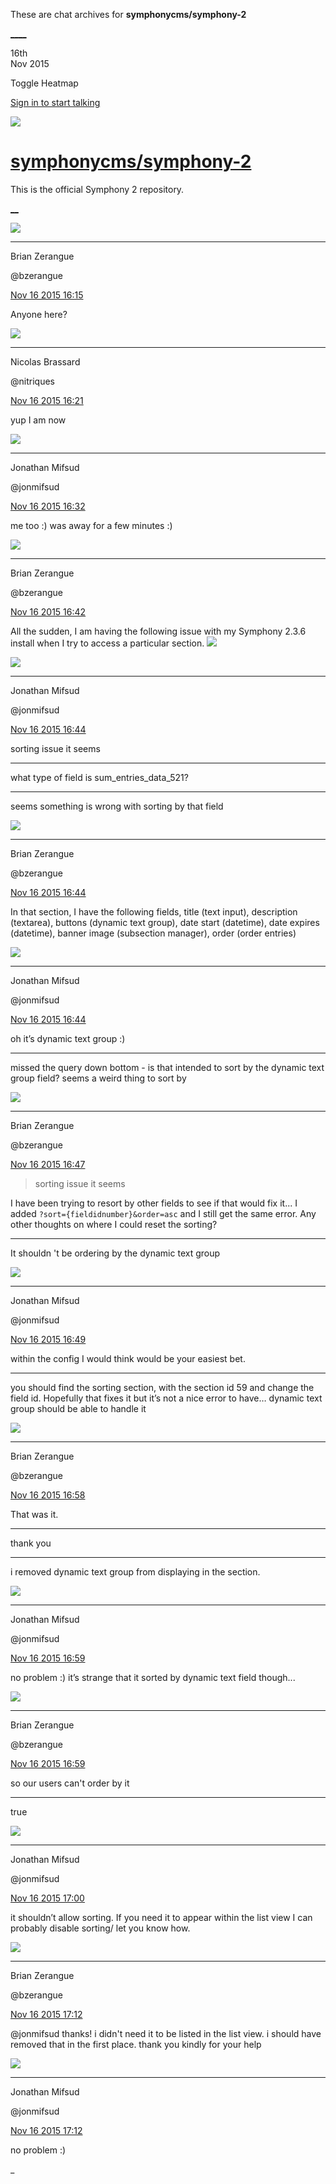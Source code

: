 These are chat archives for **symphonycms/symphony-2**

[__](/symphonycms/symphony-2/archives/2015/11/17)[__](/symphonycms/symphony-2/archives/2015/11/15)

16th  
Nov 2015

Toggle Heatmap

[Sign in to start talking](/login?action=login&button=archive-login)

![](https://avatars-02.gitter.im/group/iv/3/57542c45c43b8c601977197e?s=48)

#  [symphonycms/symphony-2](/symphonycms/symphony-2)

This is the official Symphony 2 repository.

[ __](/orgs/symphonycms/rooms "More symphonycms rooms")

![](https://avatars0.githubusercontent.com/u/27163?v=3&s=30)

____

Brian Zerangue

@bzerangue

[Nov 16 2015
16:15](https://gitter.im/symphonycms/symphony-2?at=564a010cbb11d0727959a8b1)

Anyone here?

![](https://avatars1.githubusercontent.com/u/771169?v=3&s=30)

____

Nicolas Brassard

@nitriques

[Nov 16 2015
16:21](https://gitter.im/symphonycms/symphony-2?at=564a026f96589f4338677768)

yup I am now

![](https://avatars1.githubusercontent.com/u/859775?v=3&s=30)

____

Jonathan Mifsud

@jonmifsud

[Nov 16 2015
16:32](https://gitter.im/symphonycms/symphony-2?at=564a05258b242470793e1e57)

me too :) was away for a few minutes :)

![](https://avatars0.githubusercontent.com/u/27163?v=3&s=30)

____

Brian Zerangue

@bzerangue

[Nov 16 2015
16:42](https://gitter.im/symphonycms/symphony-2?at=564a0785bb11d0727959ab1e)

All the sudden, I am having the following issue with my Symphony 2.3.6 install
when I try to access a particular section.
![](https://s3.amazonaws.com/f.cl.ly/items/1j37201W38283K3p363C/Screen%20Shot%202015-11-16%20at%2010.40.33%20AM.png)

![](https://avatars1.githubusercontent.com/u/859775?v=3&s=30)

____

Jonathan Mifsud

@jonmifsud

[Nov 16 2015
16:44](https://gitter.im/symphonycms/symphony-2?at=564a07ddaca9bb7c6e507c42)

sorting issue it seems

____

what type of field is sum_entries_data_521?

____

seems something is wrong with sorting by that field

![](https://avatars0.githubusercontent.com/u/27163?v=3&s=30)

____

Brian Zerangue

@bzerangue

[Nov 16 2015
16:44](https://gitter.im/symphonycms/symphony-2?at=564a08048b242470793e1f59)

In that section, I have the following fields, title (text input), description
(textarea), buttons (dynamic text group), date start (datetime), date expires
(datetime), banner image (subsection manager), order (order entries)

![](https://avatars1.githubusercontent.com/u/859775?v=3&s=30)

____

Jonathan Mifsud

@jonmifsud

[Nov 16 2015
16:44](https://gitter.im/symphonycms/symphony-2?at=564a08085b7a2ea84f084f8a)

oh it’s dynamic text group :)

____

missed the query down bottom - is that intended to sort by the dynamic text
group field? seems a weird thing to sort by

![](https://avatars0.githubusercontent.com/u/27163?v=3&s=30)

____

Brian Zerangue

@bzerangue

[Nov 16 2015
16:47](https://gitter.im/symphonycms/symphony-2?at=564a0891bb11d0727959ab8c)

> sorting issue it seems

I have been trying to resort by other fields to see if that would fix it... I
added `?sort={fieldidnumber}&order=asc` and I still get the same error. Any
other thoughts on where I could reset the sorting?

____

It shouldn 't be ordering by the dynamic text group

![](https://avatars1.githubusercontent.com/u/859775?v=3&s=30)

____

Jonathan Mifsud

@jonmifsud

[Nov 16 2015
16:49](https://gitter.im/symphonycms/symphony-2?at=564a09035b7a2ea84f084fa8)

within the config I would think would be your easiest bet.

____

you should find the sorting section, with the section id 59 and change the
field id. Hopefully that fixes it but it’s not a nice error to have… dynamic
text group should be able to handle it

![](https://avatars0.githubusercontent.com/u/27163?v=3&s=30)

____

Brian Zerangue

@bzerangue

[Nov 16 2015
16:58](https://gitter.im/symphonycms/symphony-2?at=564a0b4dbb11d0727959ac90)

That was it.

____

thank you

____

i removed dynamic text group from displaying in the section.

![](https://avatars1.githubusercontent.com/u/859775?v=3&s=30)

____

Jonathan Mifsud

@jonmifsud

[Nov 16 2015
16:59](https://gitter.im/symphonycms/symphony-2?at=564a0b718b242470793e208b)

no problem :) it’s strange that it sorted by dynamic text field though...

![](https://avatars0.githubusercontent.com/u/27163?v=3&s=30)

____

Brian Zerangue

@bzerangue

[Nov 16 2015
16:59](https://gitter.im/symphonycms/symphony-2?at=564a0b78bb11d0727959aca6)

so our users can't order by it

____

true

![](https://avatars1.githubusercontent.com/u/859775?v=3&s=30)

____

Jonathan Mifsud

@jonmifsud

[Nov 16 2015
17:00](https://gitter.im/symphonycms/symphony-2?at=564a0ba45b7a2ea84f084fee)

it shouldn’t allow sorting. If you need it to appear within the list view I
can probably disable sorting/ let you know how.

![](https://avatars0.githubusercontent.com/u/27163?v=3&s=30)

____

Brian Zerangue

@bzerangue

[Nov 16 2015
17:12](https://gitter.im/symphonycms/symphony-2?at=564a0e716296df7f6efecf7b)

@jonmifsud thanks! i didn't need it to be listed in the list view. i should
have removed that in the first place. thank you kindly for your help

![](https://avatars1.githubusercontent.com/u/859775?v=3&s=30)

____

Jonathan Mifsud

@jonmifsud

[Nov 16 2015
17:12](https://gitter.im/symphonycms/symphony-2?at=564a0e978b242470793e21bc)

no problem :)

_

